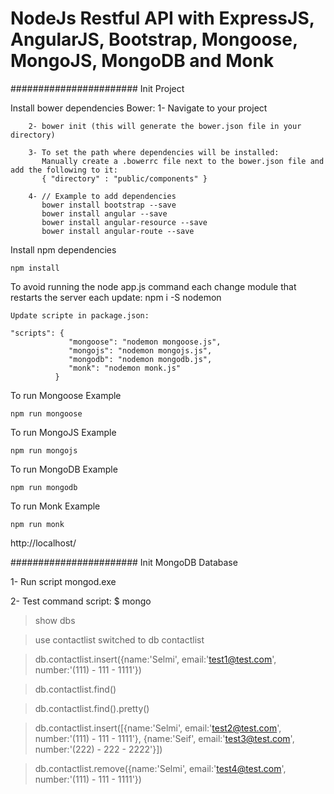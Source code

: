 # NodeJs Restful API with ExpressJS, AngularJS, Bootstrap, Mongoose, MongoJS, MongoDB and Monk

#######################   Init Project 


Install bower dependencies
	Bower:
		1- Navigate to your project

		2- bower init (this will generate the bower.json file in your directory)

		3- To set the path where dependencies will be installed:
		   Manually create a .bowerrc file next to the bower.json file and add the following to it:
		   { "directory" : "public/components" }

		4- // Example to add dependencies
		   bower install bootstrap --save
		   bower install angular --save
		   bower install angular-resource --save
		   bower install angular-route --save


Install npm dependencies

```
npm install

```

To avoid running the node app.js command each change module that restarts the server each update:
	npm i -S nodemon

	Update scripte in package.json:

```
"scripts": {
			 "mongoose": "nodemon mongoose.js",
             "mongojs": "nodemon mongojs.js",
             "mongodb": "nodemon mongodb.js",
             "monk": "nodemon monk.js"
		  }

```
	

To run Mongoose Example

```
npm run mongoose

```



To run MongoJS Example

```
npm run mongojs

```



To run MongoDB Example

```
npm run mongodb

```


To run Monk Example

```
npm run monk

```

http://localhost/


#######################   Init MongoDB Database   


 1- Run script mongod.exe

 2- Test command script:
 $ mongo

 > show dbs

 > use contactlist
   switched to db contactlist

 > db.contactlist.insert({name:'Selmi', email:'test1@test.com', number:'(111) - 111 - 1111'})

 > db.contactlist.find()

 > db.contactlist.find().pretty()

 > db.contactlist.insert([{name:'Selmi', email:'test2@test.com', number:'(111) - 111 - 1111'}, {name:'Seif', email:'test3@test.com', number:'(222) - 222 - 2222'}])

 > db.contactlist.remove({name:'Selmi', email:'test4@test.com', number:'(111) - 111 - 1111'})